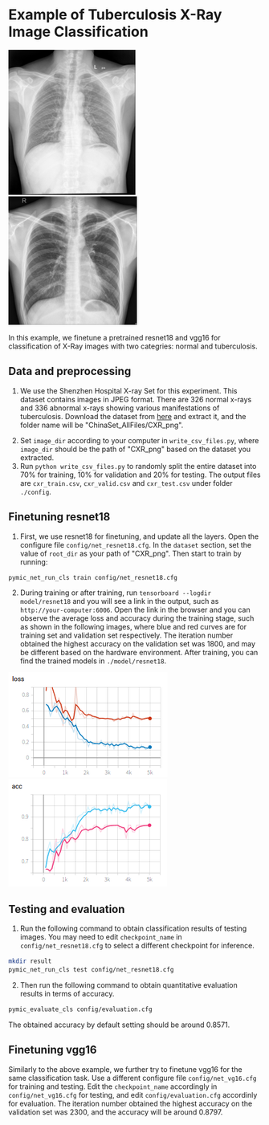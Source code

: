 # Example of Tuberculosis X-Ray Image Classification

![normal_example](./picture/CHNCXR_0053_0.png)
![tuberc_example](./picture/CHNCXR_0327_1.png)

In this example, we finetune a pretrained resnet18 and vgg16 for classification of X-Ray images with two categries: normal and tuberculosis. 

## Data and preprocessing
1. We use the Shenzhen Hospital X-ray Set for this experiment. This dataset contains images in JPEG format. There are 326 normal x-rays and 336 abnormal x-rays showing various manifestations of tuberculosis.  Download the dataset from [here][data_link] and extract it, and the folder name will be "ChinaSet_AllFiles/CXR_png".

[data_link]:https://lhncbc.nlm.nih.gov/publication/pub9931

2. Set `image_dir` according to your computer in `write_csv_files.py`, where `image_dir` should be the path of "CXR_png" based on the dataset you extracted. 
3. Run `python write_csv_files.py` to randomly split the entire dataset into 70% for training, 10% for validation and 20% for testing. The output files are `cxr_train.csv`, `cxr_valid.csv` and `cxr_test.csv` under folder `./config`.

## Finetuning resnet18
1. First, we use resnet18 for finetuning, and update all the layers. Open the configure file `config/net_resnet18.cfg`. In the `dataset` section, set the value of `root_dir` as your path of "CXR_png". Then start to train by running:
 
```bash
pymic_net_run_cls train config/net_resnet18.cfg
```

2. During training or after training, run `tensorboard --logdir model/resnet18` and you will see a link in the output, such as `http://your-computer:6006`. Open the link in the browser and you can observe the average loss and accuracy during the training stage, such as shown in the following images, where blue and red curves are for training set and validation set respectively. The iteration number obtained the highest accuracy on the validation set was 1800, and may be different based on the hardware environment. After training, you can find the trained models in `./model/resnet18`. 

![avg_loss](./picture/loss.png)
![avg_acc](./picture/acc.png)

## Testing and evaluation
1. Run the following command to obtain classification results of testing images. You may need to edit `checkpoint_name` in `config/net_resnet18.cfg` to select a different checkpoint for inference.

```bash
mkdir result
pymic_net_run_cls test config/net_resnet18.cfg
```

2. Then run the following command to obtain quantitative evaluation results in terms of accuracy. 

```bash
pymic_evaluate_cls config/evaluation.cfg
```

The obtained accuracy by default setting should be around 0.8571. 

## Finetuning vgg16
Similarly to the above example, we further try to finetune vgg16  for the same classification task. Use a different configure file `config/net_vg16.cfg` for training and testing. Edit the `checkpoint_name` accordingly in `config/net_vg16.cfg` for testing, and edit `config/evaluation.cfg` accordinly for evaluation. The iteration number obtained the highest accuracy on the validation set was 2300, and the accuracy will be around 0.8797. 
